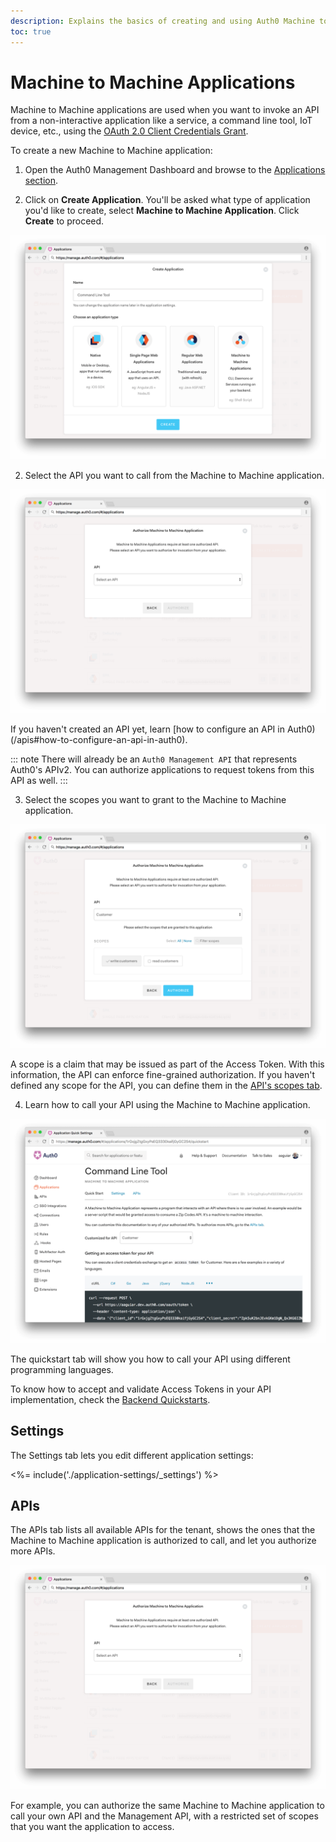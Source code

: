 ```yaml
---
description: Explains the basics of creating and using Auth0 Machine to Machine applications.
toc: true
---
```

# Machine to Machine Applications

Machine to Machine applications are used when you want to invoke an API from a non-interactive application like a service, a command line tool, IoT device, etc., using the [OAuth 2.0 Client Credentials Grant](/api-auth/grant/client-credentials).

To create a new Machine to Machine application:

1. Open the Auth0 Management Dashboard and browse to the [Applications section](${manage_url}/#/applications).

2. Click on **Create Application**. You'll be asked what type of application you'd like to create, select **Machine to Machine Application**. Click **Create** to proceed.

![Create an Application](/media/articles/applications/m2m-create.png)

2. Select the API you want to call from the Machine to Machine application. 

![Select an API](/media/articles/applications/m2m-select-api.png)

If you haven't created an API yet, learn [how to configure an API in Auth0)(/apis#how-to-configure-an-api-in-auth0).

::: note
There will already be an `Auth0 Management API` that represents Auth0's APIv2. You can authorize applications to request tokens from this API as well.
:::

3. Select the scopes you want to grant to the Machine to Machine application. 

![Select Scopes](/media/articles/applications/m2m-select-scopes.png)

A scope is a claim that may be issued as part of the Access Token. With this information, the API can enforce fine-grained authorization. If you haven't defined any scope for the API, you can define them in the [API's scopes tab](/scopes/current#define-scopes-using-the-dashboard).

4. Learn how to call your API using the Machine to Machine application.

![Select Scopes](/media/articles/applications/m2m-quickstart.png)

The quickstart tab will show you how to call your API using different programming languages. 

To know how to accept and validate Access Tokens in your API implementation, check the [Backend Quickstarts](/quickstarts/backend).

## Settings

The Settings tab lets you edit different application settings:

<%= include('./application-settings/_settings') %>

## APIs

The APIs tab lists all available APIs for the tenant, shows the ones that the Machine to Machine application is authorized to call, and let you authorize more APIs.

![Select Scopes](/media/articles/applications/m2m-select-api.png)

For example, you can authorize the same Machine to Machine application to call your own API and the Management API, with a restricted set of scopes that you want the application to access.
